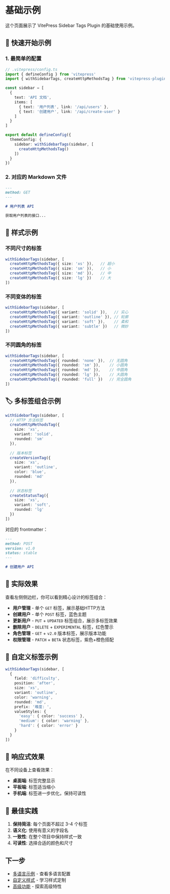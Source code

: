 # 基础示例

这个页面展示了 VitePress Sidebar Tags Plugin 的基础使用示例。

## 🚀 快速开始示例

### 1. 最简单的配置

```typescript
// .vitepress/config.ts
import { defineConfig } from 'vitepress'
import { withSidebarTags, createHttpMethodsTag } from 'vitepress-plugin-sidebar-tags'

const sidebar = [
  {
    text: 'API 文档',
    items: [
      { text: '用户列表', link: '/api/users' },
      { text: '创建用户', link: '/api/create-user' }
    ]
  }
]

export default defineConfig({
  themeConfig: {
    sidebar: withSidebarTags(sidebar, [
      createHttpMethodsTag()
    ])
  }
})
```

### 2. 对应的 Markdown 文件

```markdown
---
method: GET
---

# 用户列表 API

获取用户列表的接口...
```

## 🎨 样式示例

### 不同尺寸的标签

```typescript
withSidebarTags(sidebar, [
  createHttpMethodsTag({ size: 'xs' }),   // 超小
  createHttpMethodsTag({ size: 'sm' }),   // 小
  createHttpMethodsTag({ size: 'md' }),   // 中
  createHttpMethodsTag({ size: 'lg' })    // 大
])
```

### 不同变体的标签

```typescript
withSidebarTags(sidebar, [
  createHttpMethodsTag({ variant: 'solid' }),   // 实心
  createHttpMethodsTag({ variant: 'outline' }), // 轮廓
  createHttpMethodsTag({ variant: 'soft' }),    // 柔和
  createHttpMethodsTag({ variant: 'subtle' })   // 微妙
])
```

### 不同圆角的标签

```typescript
withSidebarTags(sidebar, [
  createHttpMethodsTag({ rounded: 'none' }),  // 无圆角
  createHttpMethodsTag({ rounded: 'sm' }),    // 小圆角
  createHttpMethodsTag({ rounded: 'md' }),    // 中圆角
  createHttpMethodsTag({ rounded: 'lg' }),    // 大圆角
  createHttpMethodsTag({ rounded: 'full' })   // 完全圆角
])
```

## 🏷️ 多标签组合示例

```typescript
withSidebarTags(sidebar, [
  // HTTP 方法标签
  createHttpMethodsTag({
    size: 'xs',
    variant: 'solid',
    rounded: 'sm'
  }),
  
  // 版本标签
  createVersionTag({
    size: 'xs',
    variant: 'outline',
    color: 'blue',
    rounded: 'md'
  }),
  
  // 状态标签
  createStatusTag({
    size: 'xs',
    variant: 'soft',
    rounded: 'lg'
  })
])
```

对应的 frontmatter：
```markdown
---
method: POST
version: v1.0
status: stable
---

# 创建用户 API
```

## 🎯 实际效果

查看左侧侧边栏，你可以看到精心设计的标签组合：

- **用户管理** - 单个 `GET` 标签，展示基础HTTP方法
- **创建用户** - 单个 `POST` 标签，蓝色主题
- **更新用户** - `PUT` + `UPDATED` 标签组合，展示多标签效果
- **删除用户** - `DELETE` + `EXPERIMENTAL` 标签，红色警示
- **角色管理** - `GET` + `v2.0` 版本标签，展示版本功能
- **权限管理** - `PATCH` + `BETA` 状态标签，紫色+橙色搭配

## 🔧 自定义标签示例

```typescript
withSidebarTags(sidebar, [
  {
    field: 'difficulty',
    position: 'after',
    size: 'xs',
    variant: 'outline',
    color: 'warning',
    rounded: 'md',
    prefix: '难度: ',
    valueStyles: {
      'easy': { color: 'success' },
      'medium': { color: 'warning' },
      'hard': { color: 'error' }
    }
  }
])
```

## 📱 响应式效果

在不同设备上查看效果：
- **桌面端**: 标签完整显示
- **平板端**: 标签适当缩小
- **手机端**: 标签进一步优化，保持可读性

## 🌟 最佳实践

1. **保持简洁**: 每个页面不超过 3-4 个标签
2. **语义化**: 使用有意义的字段名
3. **一致性**: 在整个项目中保持样式一致
4. **可读性**: 选择合适的颜色和尺寸

## 下一步

- [多语言示例](/examples/multilang) - 查看多语言配置
- [自定义样式](/examples/custom-styles) - 学习样式定制
- [高级功能](/advanced/custom-tags) - 探索高级特性 